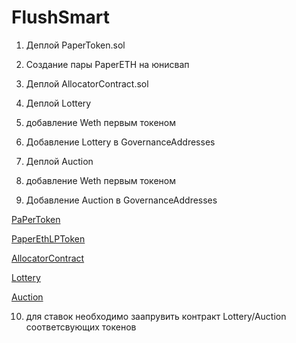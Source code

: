 # FlushSmart

1) Деплой PaperToken.sol

2) Создание пары PaperETH на юнисвап

3) Деплой AllocatorContract.sol

4) Деплой Lottery

5) добавление Weth первым токеном

6) Добавление Lottery в GovernanceAddresses

7) Деплой Auction

8) добавление Weth первым токеном

9) Добавление Auction в GovernanceAddresses

[PaPerToken](https://rinkeby.etherscan.io/address/0x2cbef5b1356456a2830dfef6393daca2b3dfb7a5)


[PaperEthLPToken](https://rinkeby.etherscan.io/address/0xf6386a331c271f8951b160c4fa550d059e111582#code)


[AllocatorContract](https://rinkeby.etherscan.io/address/0xD5d7F9971D1175EaF482B01036BAa3399C7f7bE5#code)


[Lottery](https://rinkeby.etherscan.io/address/0x584c3d857078377e8b42c669dfde4d81a0918490#code)


[Auction](https://rinkeby.etherscan.io/address/0x9eb52749719fefa0ca1a2b5ac72e5d88ab224f31#code)

10) для ставок необходимо заапрувить контракт Lottery/Auction  соответсвующих токенов
